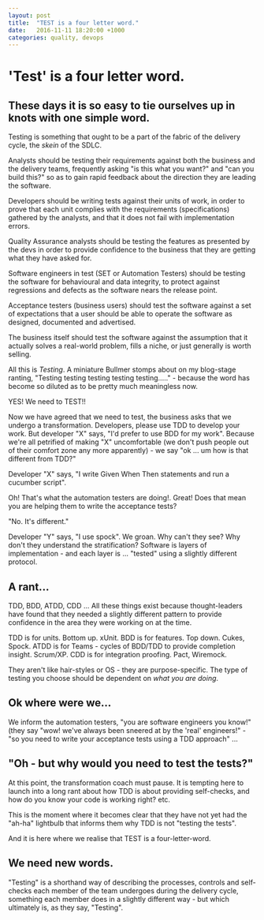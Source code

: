 ```yaml
---
layout: post
title:  "TEST is a four letter word."
date:   2016-11-11 18:20:00 +1000
categories: quality, devops
---
```

# 'Test' is a four letter word.

## These days it is so easy to tie ourselves up in knots with one simple word.

Testing is something that ought to be a part of the fabric of the delivery cycle,
the *skein* of the SDLC.

Analysts should be testing their requirements against both the business and
the delivery teams, frequently asking "is this what you want?" and "can you build this?"
so as to gain rapid feedback about the direction they are leading the software.

Developers should be writing tests against their units of work, in order to
prove that each unit complies with the requirements (specifications) gathered by
the analysts, and that it does not fail with implementation errors.

Quality Assurance analysts should be testing the features as presented by the devs
in order to provide confidence to the business that they are getting what they
have asked for.

Software engineers in test (SET or Automation Testers) should be testing the software
for behavioural and data integrity, to protect against regressions and defects
as the software nears the release point.

Acceptance testers (business users) should test the software against a set of
expectations that a user should be able to operate the software as designed,
documented and advertised.

The business itself should test the software against the assumption that it actually
solves a real-world problem, fills a niche, or just generally is worth selling.

All this is *Testing*. A miniature Bullmer stomps about on my blog-stage ranting, 
"Testing testing testing testing testing....." - because the word has become so
diluted as to be pretty much meaningless now.


YES! We need to TEST!!

Now we have agreed that we need to test, the business asks that we undergo a 
transformation. Developers, please use TDD to develop your work.
But developer "X" says, "I'd prefer to use BDD for my work". Because we're all
petrified of making "X" uncomfortable (we don't push people out of their comfort
zone any more apparently) - we say "ok ... um how is that different from TDD?"

Developer "X" says, "I write Given When Then statements and run a cucumber script".

Oh! That's what the automation testers are doing!. Great! Does that mean you are
helping them to write the acceptance tests?

"No. It's different."

Developer "Y" says, "I use spock".
We groan. Why can't they see? Why don't they understand the stratification? Software
is layers of implementation - and each layer is ... "tested" using a slightly
different protocol.

## A rant...
TDD, BDD, ATDD, CDD ... All these things exist because thought-leaders have found
that they needed a slightly different pattern to provide confidence in the area
they were working on at the time.

TDD is for units. Bottom up. xUnit.
BDD is for features. Top down. Cukes, Spock.
ATDD is for Teams - cycles of BDD/TDD to provide completion insight. Scrum/XP.
CDD is for integration proofing. Pact, Wiremock.

They aren't like hair-styles or OS - they are purpose-specific. The type of testing
you choose should be dependent on *what you are doing*.

## Ok where were we...

We inform the automation testers, "you are software engineers you know!" (they say
"wow! we've always been sneered at by the 'real' engineers!" - "so you need to 
write your acceptance tests using a TDD approach" ...

## "Oh - but why would you need to test the tests?"

At this point, the transformation coach must pause. It is tempting here to launch
into a long rant about how TDD is about providing self-checks, and how do you know
your code is working right? etc.

This is the moment where it becomes clear that they have not yet had the "ah-ha"
lightbulb that informs them why TDD is not "testing the tests".

And it is here where we realise that TEST is a four-letter-word.

## We need new words.

"Testing" is a shorthand way of describing the processes, controls and self-checks
each member of the team undergoes during the delivery cycle, something each member
does in a slightly different way - but which ultimately is, as they say, "Testing".




